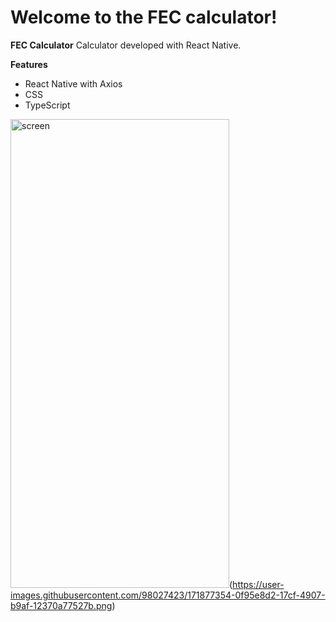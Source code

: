 # Welcome to the FEC calculator!

**FEC Calculator**
	Calculator developed with React Native.

**Features**
- React Native with Axios
- CSS
- TypeScript

<img src="(https://user-images.githubusercontent.com/98027423/171877354-0f95e8d2-17cf-4907-b9af-12370a77527b.png)" alt="screen" width="350" height="750" height=""/>(https://user-images.githubusercontent.com/98027423/171877354-0f95e8d2-17cf-4907-b9af-12370a77527b.png)

